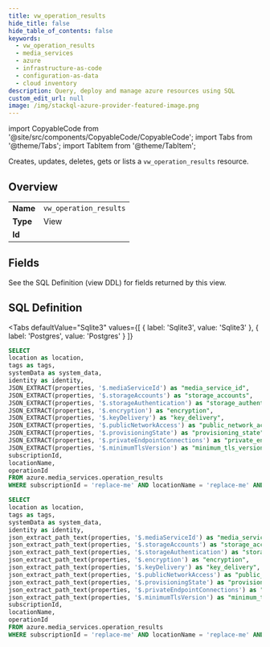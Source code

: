 ```yaml
--- 
title: vw_operation_results
hide_title: false
hide_table_of_contents: false
keywords:
  - vw_operation_results
  - media_services
  - azure
  - infrastructure-as-code
  - configuration-as-data
  - cloud inventory
description: Query, deploy and manage azure resources using SQL
custom_edit_url: null
image: /img/stackql-azure-provider-featured-image.png
---
```


import CopyableCode from '@site/src/components/CopyableCode/CopyableCode';
import Tabs from '@theme/Tabs';
import TabItem from '@theme/TabItem';

Creates, updates, deletes, gets or lists a <code>vw_operation_results</code> resource.

## Overview
<table><tbody>
<tr><td><b>Name</b></td><td><code>vw_operation_results</code></td></tr>
<tr><td><b>Type</b></td><td>View</td></tr>
<tr><td><b>Id</b></td><td><CopyableCode code="azure.media_services.vw_operation_results" /></td></tr>
</tbody></table>

## Fields

See the SQL Definition (view DDL) for fields returned by this view.

## SQL Definition

<Tabs
defaultValue="Sqlite3"
values={[
{ label: 'Sqlite3', value: 'Sqlite3' },
{ label: 'Postgres', value: 'Postgres' }
]}
>
<TabItem value="Sqlite3">

```sql
SELECT
location as location,
tags as tags,
systemData as system_data,
identity as identity,
JSON_EXTRACT(properties, '$.mediaServiceId') as "media_service_id",
JSON_EXTRACT(properties, '$.storageAccounts') as "storage_accounts",
JSON_EXTRACT(properties, '$.storageAuthentication') as "storage_authentication",
JSON_EXTRACT(properties, '$.encryption') as "encryption",
JSON_EXTRACT(properties, '$.keyDelivery') as "key_delivery",
JSON_EXTRACT(properties, '$.publicNetworkAccess') as "public_network_access",
JSON_EXTRACT(properties, '$.provisioningState') as "provisioning_state",
JSON_EXTRACT(properties, '$.privateEndpointConnections') as "private_endpoint_connections",
JSON_EXTRACT(properties, '$.minimumTlsVersion') as "minimum_tls_version",
subscriptionId,
locationName,
operationId
FROM azure.media_services.operation_results
WHERE subscriptionId = 'replace-me' AND locationName = 'replace-me' AND operationId = 'replace-me';
```

</TabItem>
<TabItem value="Postgres">

```sql
SELECT
location as location,
tags as tags,
systemData as system_data,
identity as identity,
json_extract_path_text(properties, '$.mediaServiceId') as "media_service_id",
json_extract_path_text(properties, '$.storageAccounts') as "storage_accounts",
json_extract_path_text(properties, '$.storageAuthentication') as "storage_authentication",
json_extract_path_text(properties, '$.encryption') as "encryption",
json_extract_path_text(properties, '$.keyDelivery') as "key_delivery",
json_extract_path_text(properties, '$.publicNetworkAccess') as "public_network_access",
json_extract_path_text(properties, '$.provisioningState') as "provisioning_state",
json_extract_path_text(properties, '$.privateEndpointConnections') as "private_endpoint_connections",
json_extract_path_text(properties, '$.minimumTlsVersion') as "minimum_tls_version",
subscriptionId,
locationName,
operationId
FROM azure.media_services.operation_results
WHERE subscriptionId = 'replace-me' AND locationName = 'replace-me' AND operationId = 'replace-me';
```

</TabItem>
</Tabs>
